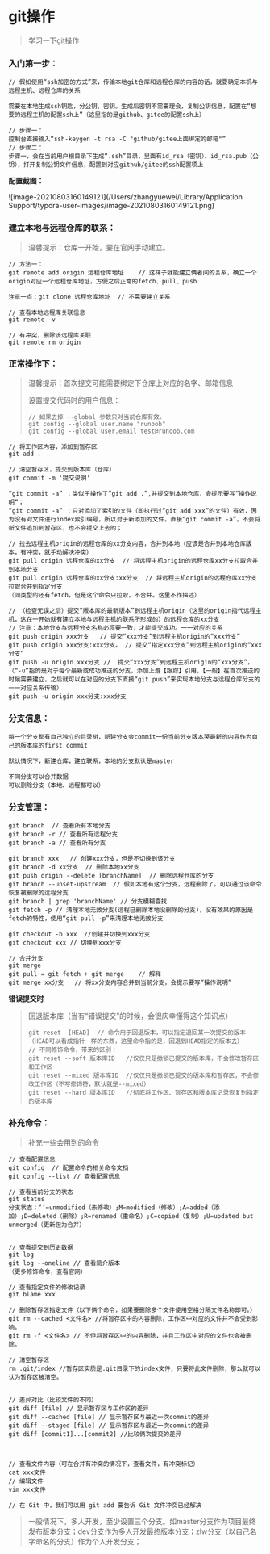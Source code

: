 # git操作

> 学习一下git操作

### 入门第一步：

```
// 假如使用“ssh加密的方式”来，传输本地git仓库和远程仓库的内容的话，就要确定本机与远程主机、远程仓库的关系

需要在本地生成ssh钥匙，分公钥、密钥。生成后密钥不需要理会，复制公钥信息，配置在“想要的远程主机的配置ssh上”（这里指的是github、gitee的配置ssh上）

// 步骤一：
控制台直接输入“ssh-keygen -t rsa -C "github/gitee上面绑定的邮箱"”
// 步骤二：
步骤一，会在当前用户根目录下生成“.ssh”目录，里面有id_rsa（密钥）、id_rsa.pub（公钥），打开复制公钥文件信息，配置到对应github/gitee的ssh配置项上 
```

  **配置截图：**

![image-20210803160149121](/Users/zhangyuewei/Library/Application Support/typora-user-images/image-20210803160149121.png)

### 建立本地与远程仓库的联系：

> 温馨提示：仓库一开始，要在官网手动建立。

```
// 方法一：
git remote add origin 远程仓库地址    // 这样子就能建立俩者间的关系，确立一个origin对应一个远程仓库地址，方便之后正常的fetch、pull、push

注意一点：git clone 远程仓库地址  // 不需要建立关系

// 查看本地远程库关联信息
git remote -v

// 有冲突，删除该远程库关联
git remote rm origin
```

### 正常操作下：

> 温馨提示：首次提交可能需要绑定下仓库上对应的名字、邮箱信息
>
> 设置提交代码时的用户信息：
>
> ```
> // 如果去掉 --global 参数只对当前仓库有效。
> git config --global user.name "runoob"
> git config --global user.email test@runoob.com
> ```

```
// 将工作区内容，添加到暂存区
git add . 

// 清空暂存区，提交到版本库（仓库）
git commit -m '提交说明'

“git commit -a” ：类似于操作了“git add .”,并提交到本地仓库，会提示要写“操作说明”；
“git commit -a” ：只对添加了索引的文件（即执行过“git add xxx”的文件）有效，因为没有对文件进行index索引编号，所以对于新添加的文件，直接“git commit -a”，不会将新文件追加到暂存区，也不会提交上去的；

// 拉去远程主机origin的远程仓库的xx分支内容，合并到本地（应该是合并到本地仓库版本，有冲突，就手动解决冲突）
git pull origin 远程仓库的xx分支  // 将远程主机origin的远程仓库xx分支拉取合并到本地分支
git pull origin 远程仓库的xx分支:xx分支  // 将远程主机origin的远程仓库xx分支拉取合并到指定分支
（同类型的还有fetch，但是这个命令只拉取，不合并。这里不作描述）

// （检查无误之后）提交“版本库的最新版本”到远程主机origin（这里的origin指代远程主机，这在一开始就有建立本地与远程主机的联系所形成的）的远程仓库的xx分支
// 注意：本地分支与远程分支名称必须要一致，才能提交成功。一一对应的关系
git push origin xxx分支   // 提交“xxx分支”到远程主机origin的“xxx分支”
git push origin xxx分支:xxx分支。 // 提交“指定xxx分支”到远程主机origin的“xxx分支”
git push -u origin xxx分支 //  提交“xxx分支”到远程主机origin的“xxx分支”，（“-u”指的是对于每个最新或成功推送的分支，添加上游【跟踪】引用，【一般】在首次推送的时候需要建立，之后就可以在对应的分支下直接“git push”来实现本地分支与远程仓库分支的一一对应关系传输）
git push -u origin xxx分支:xxx分支
```

### 分支信息：

```
每一个分支都有自己独立的目录树，新建分支会commit一份当前分支版本哭最新的内容作为自己的版本库的first commit

默认情况下，新建仓库，建立联系，本地的分支默认是master

不同分支可以合并数据
可以删除分支（本地、远程都可以）
```

### 分支管理：

```
git branch  // 查看所有本地分支
git branch -r // 查看所有远程分支
git branch -a // 查看所有分支

git branch xxx   // 创建xxx分支，但是不切换到该分支
git branch -d xx分支  // 删除本地xx分支
git push origin --delete [branchName]  // 删除远程仓库的分支
git branch --unset-upstream  // 假如本地有这个分支，远程删除了。可以通过该命令恢复被删除的远程分支
git branch | grep 'branchName' // 分支模糊查找
git fetch -p // 清理本地无效分支(远程已删除本地没删除的分支)，没有效果的原因是fetch的特性，使用“git pull -p”来清理本地无效分支

git checkout -b xxx  //创建并切换到xxx分支
git checkout xxx // 切换到xxx分支

// 合并分支
git merge
git pull = git fetch + git merge    // 解释
git merge xx分支   // 将xx分支内容合并到当前分支，会提示要写“操作说明”

```

**错误提交时**

> 回退版本库（当有“错误提交”的时候，会很庆幸懂得这个知识点）
>
> ```
> git reset  [HEAD]  // 命令用于回退版本，可以指定退回某一次提交的版本（HEAD可以看成指针一样的东西，这里命令指的是，回退到HEAD指定的版本去）
> // 不同修饰命令，带来的区别：
> git reset --soft 版本库ID   //仅仅只是撤销已提交的版本库，不会修改暂存区和工作区
> git reset --mixed 版本库ID  //仅仅只是撤销已提交的版本库和暂存区，不会修改工作区（不写修饰符，默认就是--mixed）
> git reset --hard 版本库ID   //彻底将工作区、暂存区和版本库记录恢复到指定的版本库
> ```



### 补充命令：

> 补充一些会用到的命令

```
// 查看配置信息
git config  // 配置命令的相关命令文档
git config --list // 查看配置信息

// 查看当前分支的状态
git status
分支状态：‘’=unmodified（未修改）;M=modified（修改）;A=added（添加）;D=deleted（删除）;R=renamed（重命名）;C=copied（复制）;U=updated but unmerged（更新但为合并）


// 查看提交到历史数据
git log
git log --oneline // 查看简介版本
（更多修饰命令，查看官网）

// 查看指定文件的修改记录
git blame xxx

// 删除暂存区指定文件（以下俩个命令，如果要删除多个文件使用空格分隔文件名称即可。）
git rm --cached <文件名> //将暂存区中的内容删除，工作区中对应的文件并不会受到影响。
git rm -f <文件名> // 不但将暂存区中的内容删除，并且工作区中对应的文件也会被删除。

// 清空暂存区
rm .git/index //暂存区实质是.git目录下的index文件，只要将此文件删除，那么就可以认为暂存区被清空。


// 差异对比（比较文件的不同）
git diff [file] // 显示暂存区与工作区的差异 
git diff --cached [file] // 显示暂存区与最近一次commit的差异 
git diff --staged [file] // 显示暂存区与最近一次commit的差异 
git diff [commit1]...[commit2] //比较俩次提交的差异



// 查看文件内容（可在合并有冲突的情况下，查看文件，有冲突标记）
cat xxx文件
// 编辑文件
vim xxx文件

// 在 Git 中，我们可以用 git add 要告诉 Git 文件冲突已经解决
```

> 一般情况下，多人开发，至少设置三个分支。如master分支作为项目最终发布版本分支；dev分支作为多人开发最终版本分支；zlw分支（以自己名字命名的分支）作为个人开发分支；

